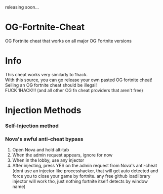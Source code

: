 releasing soon...



# OG-Fortnite-Cheat
OG Fortnite cheat that works on all major OG Fortnite versions

# Info
This cheat works very similarly to 1hack.<br>
With this source, you can go release your own pasted OG fortnite cheat!<br>
Selling an OG fortnite cheat should be illegal!<br>
FUCK 1HACK!!! (and all other OG fn cheat providers that aren't free)<br>

# Injection Methods
### Self-Injection method

### Nova's awful anti-cheat bypass
1. Open Nova and hold alt-tab
2. When the admin request appears, ignore for now
3. When in the lobby, use any injector
4. After injecting, press YES on the admin request from Nova's anti-cheat
(dont use an injector like processhacker, that will get auto detected and force you to close your game by fortnite. any free github loadlibrary injector will work tho, just nothing fortnite itself detects by window name)
